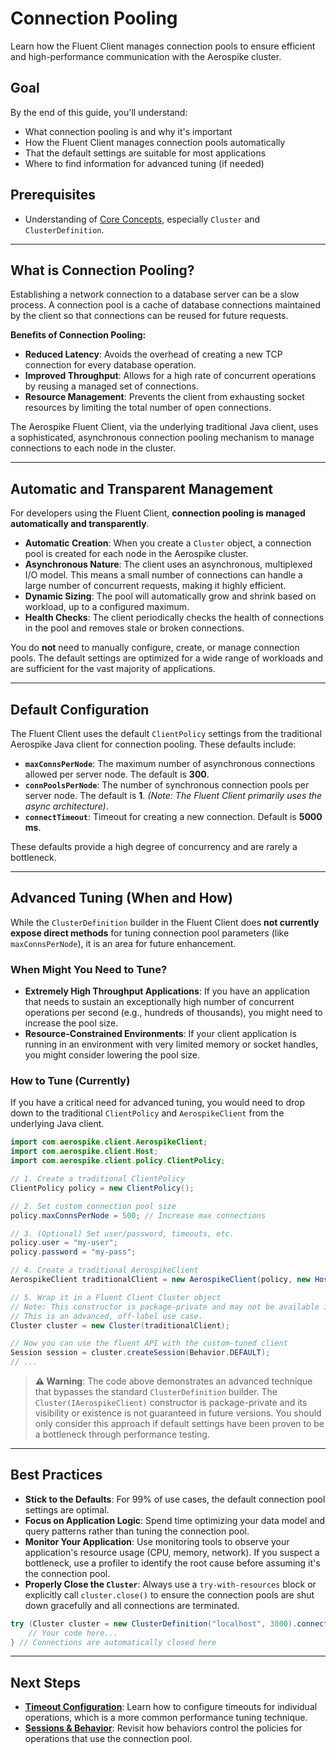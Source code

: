 # Connection Pooling

Learn how the Fluent Client manages connection pools to ensure efficient and high-performance communication with the Aerospike cluster.

## Goal

By the end of this guide, you'll understand:
- What connection pooling is and why it's important
- How the Fluent Client manages connection pools automatically
- That the default settings are suitable for most applications
- Where to find information for advanced tuning (if needed)

## Prerequisites

- Understanding of [Core Concepts](../../concepts/README.md), especially `Cluster` and `ClusterDefinition`.

---

## What is Connection Pooling?

Establishing a network connection to a database server can be a slow process. A connection pool is a cache of database connections maintained by the client so that connections can be reused for future requests.

**Benefits of Connection Pooling:**
- **Reduced Latency**: Avoids the overhead of creating a new TCP connection for every database operation.
- **Improved Throughput**: Allows for a high rate of concurrent operations by reusing a managed set of connections.
- **Resource Management**: Prevents the client from exhausting socket resources by limiting the total number of open connections.

The Aerospike Fluent Client, via the underlying traditional Java client, uses a sophisticated, asynchronous connection pooling mechanism to manage connections to each node in the cluster.

---

## Automatic and Transparent Management

For developers using the Fluent Client, **connection pooling is managed automatically and transparently**.

- **Automatic Creation**: When you create a `Cluster` object, a connection pool is created for each node in the Aerospike cluster.
- **Asynchronous Nature**: The client uses an asynchronous, multiplexed I/O model. This means a small number of connections can handle a large number of concurrent requests, making it highly efficient.
- **Dynamic Sizing**: The pool will automatically grow and shrink based on workload, up to a configured maximum.
- **Health Checks**: The client periodically checks the health of connections in the pool and removes stale or broken connections.

You do **not** need to manually configure, create, or manage connection pools. The default settings are optimized for a wide range of workloads and are sufficient for the vast majority of applications.

---

## Default Configuration

The Fluent Client uses the default `ClientPolicy` settings from the traditional Aerospike Java client for connection pooling. These defaults include:

- **`maxConnsPerNode`**: The maximum number of asynchronous connections allowed per server node. The default is **300**.
- **`connPoolsPerNode`**: The number of synchronous connection pools per server node. The default is **1**. *(Note: The Fluent Client primarily uses the async architecture)*.
- **`connectTimeout`**: Timeout for creating a new connection. Default is **5000 ms**.

These defaults provide a high degree of concurrency and are rarely a bottleneck.

---

## Advanced Tuning (When and How)

While the `ClusterDefinition` builder in the Fluent Client does **not currently expose direct methods** for tuning connection pool parameters (like `maxConnsPerNode`), it is an area for future enhancement.

### When Might You Need to Tune?

- **Extremely High Throughput Applications**: If you have an application that needs to sustain an exceptionally high number of concurrent operations per second (e.g., hundreds of thousands), you might need to increase the pool size.
- **Resource-Constrained Environments**: If your client application is running in an environment with very limited memory or socket handles, you might consider lowering the pool size.

### How to Tune (Currently)

If you have a critical need for advanced tuning, you would need to drop down to the traditional `ClientPolicy` and `AerospikeClient` from the underlying Java client.

```java
import com.aerospike.client.AerospikeClient;
import com.aerospike.client.Host;
import com.aerospike.client.policy.ClientPolicy;

// 1. Create a traditional ClientPolicy
ClientPolicy policy = new ClientPolicy();

// 2. Set custom connection pool size
policy.maxConnsPerNode = 500; // Increase max connections

// 3. (Optional) Set user/password, timeouts, etc.
policy.user = "my-user";
policy.password = "my-pass";

// 4. Create a traditional AerospikeClient
AerospikeClient traditionalClient = new AerospikeClient(policy, new Host("localhost", 3000));

// 5. Wrap it in a Fluent Client Cluster object
// Note: This constructor is package-private and may not be available in future versions.
// This is an advanced, off-label use case.
Cluster cluster = new Cluster(traditionalClient);

// Now you can use the fluent API with the custom-tuned client
Session session = cluster.createSession(Behavior.DEFAULT);
// ...
```

> **⚠️ Warning**: The code above demonstrates an advanced technique that bypasses the standard `ClusterDefinition` builder. The `Cluster(IAerospikeClient)` constructor is package-private and its visibility or existence is not guaranteed in future versions. You should only consider this approach if default settings have been proven to be a bottleneck through performance testing.

---

## Best Practices

- **Stick to the Defaults**: For 99% of use cases, the default connection pool settings are optimal.
- **Focus on Application Logic**: Spend time optimizing your data model and query patterns rather than tuning the connection pool.
- **Monitor Your Application**: Use monitoring tools to observe your application's resource usage (CPU, memory, network). If you suspect a bottleneck, use a profiler to identify the root cause before assuming it's the connection pool.
- **Properly Close the `Cluster`**: Always use a `try-with-resources` block or explicitly call `cluster.close()` to ensure the connection pools are shut down gracefully and all connections are terminated.

```java
try (Cluster cluster = new ClusterDefinition("localhost", 3000).connect()) {
    // Your code here...
} // Connections are automatically closed here
```

---

## Next Steps

- **[Timeout Configuration](./timeout-configuration.md)**: Learn how to configure timeouts for individual operations, which is a more common performance tuning technique.
- **[Sessions & Behavior](../../concepts/sessions-and-behavior.md)**: Revisit how behaviors control the policies for operations that use the connection pool.

